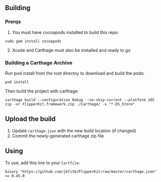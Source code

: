 ## Building

### Prerqs

1. You must have cocoapods installed to build this repo:

```
sudo gem install cocoapods
```

2. Xcode and Carthage must also be installed and ready to go

### Building a Carthage Archive

Run pod install from the root directoy to download and build the pods:

```
pod install
```

Then build the project with carthage:

```
carthage build --configuration Debug --no-skip-current --platform iOS
zip -vr FlipperKit.framework.zip ./Carthage/ -x "*.DS_Store"
```

## Upload the build

1. Update `carthage.json` with the new build location (if changed)
1. Commit the newly-generated carthage  zip file

## Using 

To use, add this line to your `Cartfile`:

```
binary "https://github.com/jbfitb/FlipperKit/raw/master/carthage.json" == 0.45.0
```